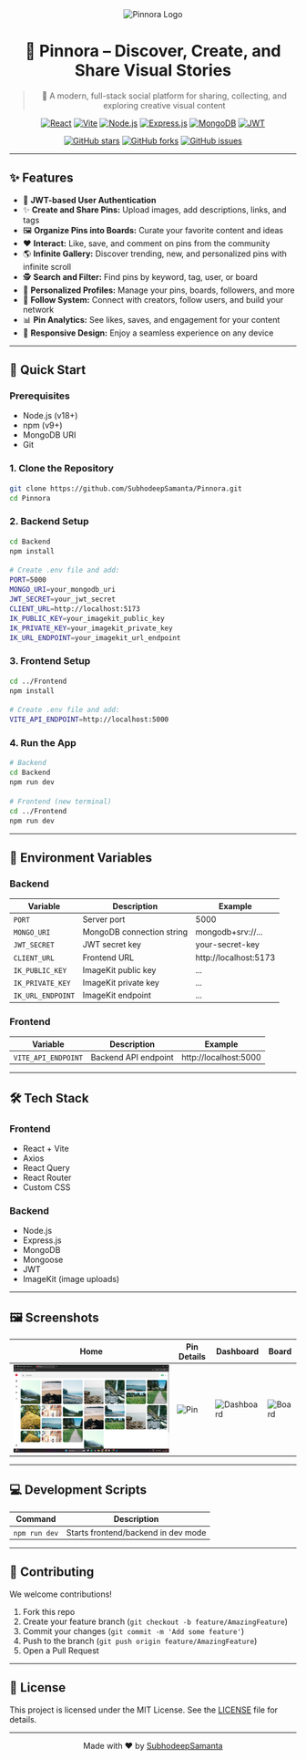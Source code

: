 <div align="center">

<img src="public/logo.png" alt="Pinnora Logo" width="140"/>

# 📌 Pinnora – Discover, Create, and Share Visual Stories

> 🎨 A modern, full-stack social platform for sharing, collecting, and exploring creative visual content

[![React](https://img.shields.io/badge/React-2023-61DAFB?style=for-the-badge&logo=react&logoColor=white&labelColor=1e1e1e)](https://reactjs.org/)
[![Vite](https://img.shields.io/badge/Vite-NextGen-646CFF?style=for-the-badge&logo=vite&logoColor=white&labelColor=1e1e1e)](https://vitejs.dev/)
[![Node.js](https://img.shields.io/badge/Node.js-BackEnd-339933?style=for-the-badge&logo=node.js&logoColor=white&labelColor=1e1e1e)](https://nodejs.org/)
[![Express.js](https://img.shields.io/badge/Express-Minimal%20Server-000000?style=for-the-badge&logo=express&logoColor=white&labelColor=1e1e1e)](https://expressjs.com/)
[![MongoDB](https://img.shields.io/badge/MongoDB-Database-47A248?style=for-the-badge&logo=mongodb&logoColor=white&labelColor=1e1e1e)](https://www.mongodb.com/)
[![JWT](https://img.shields.io/badge/JWT-Auth-000000?style=for-the-badge&logo=jsonwebtokens&logoColor=white&labelColor=1e1e1e)](https://jwt.io/)

[![GitHub stars](https://img.shields.io/github/stars/SubhodeepSamanta/Pinnora?style=social)](https://github.com/SubhodeepSamanta/Pinnora/stargazers)
[![GitHub forks](https://img.shields.io/github/forks/SubhodeepSamanta/Pinnora?style=social)](https://github.com/SubhodeepSamanta/Pinnora/network/members)
[![GitHub issues](https://img.shields.io/github/issues/SubhodeepSamanta/Pinnora?style=social)](https://github.com/SubhodeepSamanta/Pinnora/issues)

---

</div>

## ✨ Features

- 🔑 **JWT-based User Authentication**
- ✨ **Create and Share Pins:** Upload images, add descriptions, links, and tags
- 🖼️ **Organize Pins into Boards:** Curate your favorite content and ideas
- ❤️ **Interact:** Like, save, and comment on pins from the community
- 🌎 **Infinite Gallery:** Discover trending, new, and personalized pins with infinite scroll
- 🕵️ **Search and Filter:** Find pins by keyword, tag, user, or board
- 👤 **Personalized Profiles:** Manage your pins, boards, followers, and more
- 🤝 **Follow System:** Connect with creators, follow users, and build your network
- 📊 **Pin Analytics:** See likes, saves, and engagement for your content
- 📱 **Responsive Design:** Enjoy a seamless experience on any device

---

## 🚀 Quick Start

### Prerequisites

- Node.js (v18+)
- npm (v9+)
- MongoDB URI
- Git

### 1. Clone the Repository

```bash
git clone https://github.com/SubhodeepSamanta/Pinnora.git
cd Pinnora
```

### 2. Backend Setup

```bash
cd Backend
npm install

# Create .env file and add:
PORT=5000
MONGO_URI=your_mongodb_uri
JWT_SECRET=your_jwt_secret
CLIENT_URL=http://localhost:5173
IK_PUBLIC_KEY=your_imagekit_public_key
IK_PRIVATE_KEY=your_imagekit_private_key
IK_URL_ENDPOINT=your_imagekit_url_endpoint
```

### 3. Frontend Setup

```bash
cd ../Frontend
npm install

# Create .env file and add:
VITE_API_ENDPOINT=http://localhost:5000
```

### 4. Run the App

```bash
# Backend
cd Backend
npm run dev

# Frontend (new terminal)
cd ../Frontend
npm run dev
```

---

## 📁 Environment Variables

### Backend

| Variable            | Description                 | Example                        |
|---------------------|-----------------------------|--------------------------------|
| `PORT`              | Server port                 | 5000                           |
| `MONGO_URI`         | MongoDB connection string   | mongodb+srv://...              |
| `JWT_SECRET`        | JWT secret key              | your-secret-key                |
| `CLIENT_URL`        | Frontend URL                | http://localhost:5173          |
| `IK_PUBLIC_KEY`     | ImageKit public key         | ...                            |
| `IK_PRIVATE_KEY`    | ImageKit private key        | ...                            |
| `IK_URL_ENDPOINT`   | ImageKit endpoint           | ...                            |

### Frontend

| Variable            | Description                 | Example                        |
|---------------------|-----------------------------|--------------------------------|
| `VITE_API_ENDPOINT` | Backend API endpoint        | http://localhost:5000          |

---

## 🛠️ Tech Stack

### Frontend
- React + Vite
- Axios
- React Query
- React Router
- Custom CSS

### Backend
- Node.js
- Express.js
- MongoDB
- Mongoose
- JWT
- ImageKit (image uploads)

---

## 🖼️ Screenshots

<div align="center">

| Home | Pin Details | Dashboard | Board |
|------|-------------|-----------|-------|
| ![Home](screenshots/home.png) | ![Pin](screenshots/pin.png) | ![Dashboard](screenshots/dashboard.png) | ![Board](screenshots/board.png) |

</div>

---

## 💻 Development Scripts

| Command        | Description                        |
|----------------|------------------------------------|
| `npm run dev`  | Starts frontend/backend in dev mode |

---

## 🤝 Contributing

We welcome contributions!

1. Fork this repo
2. Create your feature branch (`git checkout -b feature/AmazingFeature`)
3. Commit your changes (`git commit -m 'Add some feature'`)
4. Push to the branch (`git push origin feature/AmazingFeature`)
5. Open a Pull Request

---

## 📝 License

This project is licensed under the MIT License. See the [LICENSE](LICENSE) file for details.

---

<div align="center">

Made with ❤️ by [SubhodeepSamanta](https://github.com/SubhodeepSamanta)

</div>
